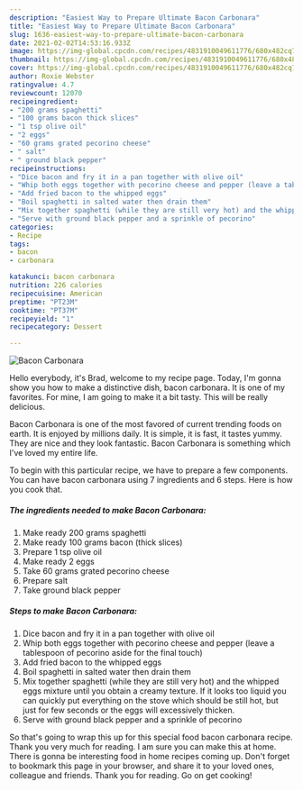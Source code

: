 ```yaml
---
description: "Easiest Way to Prepare Ultimate Bacon Carbonara"
title: "Easiest Way to Prepare Ultimate Bacon Carbonara"
slug: 1636-easiest-way-to-prepare-ultimate-bacon-carbonara
date: 2021-02-02T14:53:16.933Z
image: https://img-global.cpcdn.com/recipes/4831910049611776/680x482cq70/bacon-carbonara-recipe-main-photo.jpg
thumbnail: https://img-global.cpcdn.com/recipes/4831910049611776/680x482cq70/bacon-carbonara-recipe-main-photo.jpg
cover: https://img-global.cpcdn.com/recipes/4831910049611776/680x482cq70/bacon-carbonara-recipe-main-photo.jpg
author: Roxie Webster
ratingvalue: 4.7
reviewcount: 12070
recipeingredient:
- "200 grams spaghetti"
- "100 grams bacon thick slices"
- "1 tsp olive oil"
- "2 eggs"
- "60 grams grated pecorino cheese"
- " salt"
- " ground black pepper"
recipeinstructions:
- "Dice bacon and fry it in a pan together with olive oil"
- "Whip both eggs together with pecorino cheese and pepper (leave a tablespoon of pecorino aside for the final touch)"
- "Add fried bacon to the whipped eggs"
- "Boil spaghetti in salted water then drain them"
- "Mix together spaghetti (while they are still very hot) and the whipped eggs mixture until you obtain a creamy texture. If it looks too liquid you can quickly put everything on the stove which should be still hot, but just for few seconds or the eggs will excessively thicken."
- "Serve with ground black pepper and a sprinkle of pecorino"
categories:
- Recipe
tags:
- bacon
- carbonara

katakunci: bacon carbonara 
nutrition: 226 calories
recipecuisine: American
preptime: "PT23M"
cooktime: "PT37M"
recipeyield: "1"
recipecategory: Dessert

---
```



![Bacon Carbonara](https://img-global.cpcdn.com/recipes/4831910049611776/680x482cq70/bacon-carbonara-recipe-main-photo.jpg)

Hello everybody, it's Brad, welcome to my recipe page. Today, I'm gonna show you how to make a distinctive dish, bacon carbonara. It is one of my favorites. For mine, I am going to make it a bit tasty. This will be really delicious.

Bacon Carbonara is one of the most favored of current trending foods on earth. It is enjoyed by millions daily. It is simple, it is fast, it tastes yummy. They are nice and they look fantastic. Bacon Carbonara is something which I've loved my entire life.




To begin with this particular recipe, we have to prepare a few components. You can have bacon carbonara using 7 ingredients and 6 steps. Here is how you cook that.

<!--inarticleads1-->

##### The ingredients needed to make Bacon Carbonara:

1. Make ready 200 grams spaghetti
1. Make ready 100 grams bacon (thick slices)
1. Prepare 1 tsp olive oil
1. Make ready 2 eggs
1. Take 60 grams grated pecorino cheese
1. Prepare  salt
1. Take  ground black pepper




<!--inarticleads2-->

##### Steps to make Bacon Carbonara:

1. Dice bacon and fry it in a pan together with olive oil
1. Whip both eggs together with pecorino cheese and pepper (leave a tablespoon of pecorino aside for the final touch)
1. Add fried bacon to the whipped eggs
1. Boil spaghetti in salted water then drain them
1. Mix together spaghetti (while they are still very hot) and the whipped eggs mixture until you obtain a creamy texture. If it looks too liquid you can quickly put everything on the stove which should be still hot, but just for few seconds or the eggs will excessively thicken.
1. Serve with ground black pepper and a sprinkle of pecorino




So that's going to wrap this up for this special food bacon carbonara recipe. Thank you very much for reading. I am sure you can make this at home. There is gonna be interesting food in home recipes coming up. Don't forget to bookmark this page in your browser, and share it to your loved ones, colleague and friends. Thank you for reading. Go on get cooking!
